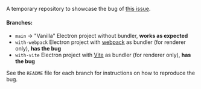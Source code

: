 A temporary repository to showcase the bug of [this issue](https://github.com/electron/electron/issues/40777).


#### Branches:
- `main` → "Vanilla" Electron project without bundler, **works as expected**
- `with-webpack` Electron project with [webpack](https://webpack.js.org/) as bundler (for renderer only), **has the bug**
- `with-vite` Electron project with [Vite](https://vitejs.dev/) as bundler (for renderer only), **has the bug**

See the `README` file for each branch for instructions on how to reproduce the bug.